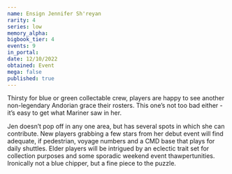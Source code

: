 ```yaml
---
name: Ensign Jennifer Sh'reyan
rarity: 4
series: low
memory_alpha:
bigbook_tier: 4
events: 9
in_portal:
date: 12/10/2022
obtained: Event
mega: false
published: true
---
```


Thirsty for blue or green collectable crew, players are happy to see another non-legendary Andorian grace their rosters. This one’s not too bad either - it’s easy to get what Mariner saw in her.

Jen doesn’t pop off in any one area, but has several spots in which she can contribute. New players grabbing a few stars from her debut event will find adequate, if pedestrian, voyage numbers and a CMD base that plays for daily shuttles. Elder players will be intrigued by an eclectic trait set for collection purposes and some sporadic weekend event thawpertunities. Ironically not a blue chipper, but a fine piece to the puzzle.
